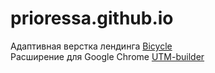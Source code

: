 # prioressa.github.io
Адаптивная верстка лендинга <a href="https://prioressa.github.io/bicycle/" target="_blank">Bicycle</a></br>
Расширение для Google Chrome <a href="https://prioressa.github.io/utm/" target="_blank">UTM-builder</a>
